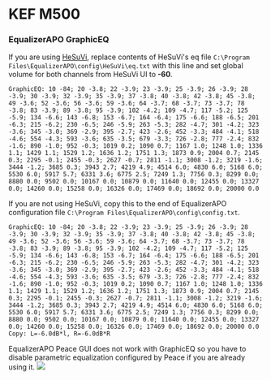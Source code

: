 # KEF M500
### EqualizerAPO GraphicEQ
If you are using [HeSuVi](https://sourceforge.net/projects/hesuvi/), replace contents of HeSuVi's eq file `C:\Program Files\EqualizerAPO\config\HeSuVi\eq.txt` with this line and set global volume for both channels from HeSuVi UI to **-60**.
```
GraphicEQ: 10 -84; 20 -3.8; 22 -3.9; 23 -3.9; 25 -3.9; 26 -3.9; 28 -3.9; 30 -3.9; 32 -3.9; 35 -3.9; 37 -3.8; 40 -3.8; 42 -3.8; 45 -3.8; 49 -3.6; 52 -3.6; 56 -3.6; 59 -3.6; 64 -3.7; 68 -3.7; 73 -3.7; 78 -3.8; 83 -3.9; 89 -3.8; 95 -3.9; 102 -4.2; 109 -4.7; 117 -5.2; 125 -5.9; 134 -6.6; 143 -6.8; 153 -6.7; 164 -6.4; 175 -6.6; 188 -6.5; 201 -6.3; 215 -6.2; 230 -6.5; 246 -5.9; 263 -5.3; 282 -4.7; 301 -4.2; 323 -3.6; 345 -3.0; 369 -2.9; 395 -2.7; 423 -2.6; 452 -3.3; 484 -4.1; 518 -4.6; 554 -4.3; 593 -3.6; 635 -3.5; 679 -3.3; 726 -2.8; 777 -2.4; 832 -1.6; 890 -1.0; 952 -0.3; 1019 0.2; 1090 0.7; 1167 1.0; 1248 1.0; 1336 1.1; 1429 1.1; 1529 1.2; 1636 1.2; 1751 1.3; 1873 0.9; 2004 0.7; 2145 0.3; 2295 -0.1; 2455 -0.3; 2627 -0.7; 2811 -1.1; 3008 -1.2; 3219 -1.6; 3444 -1.2; 3685 0.3; 3943 2.7; 4219 4.9; 4514 6.0; 4830 6.0; 5168 6.0; 5530 6.0; 5917 5.7; 6331 3.6; 6775 2.5; 7249 1.3; 7756 0.3; 8299 0.0; 8880 0.0; 9502 0.0; 10167 0.0; 10879 0.0; 11640 0.0; 12455 0.0; 13327 0.0; 14260 0.0; 15258 0.0; 16326 0.0; 17469 0.0; 18692 0.0; 20000 0.0
```
If you are not using HeSuVi, copy this to the end of EqualizerAPO configuration file `C:\Program Files\EqualizerAPO\config\config.txt`.
```
GraphicEQ: 10 -84; 20 -3.8; 22 -3.9; 23 -3.9; 25 -3.9; 26 -3.9; 28 -3.9; 30 -3.9; 32 -3.9; 35 -3.9; 37 -3.8; 40 -3.8; 42 -3.8; 45 -3.8; 49 -3.6; 52 -3.6; 56 -3.6; 59 -3.6; 64 -3.7; 68 -3.7; 73 -3.7; 78 -3.8; 83 -3.9; 89 -3.8; 95 -3.9; 102 -4.2; 109 -4.7; 117 -5.2; 125 -5.9; 134 -6.6; 143 -6.8; 153 -6.7; 164 -6.4; 175 -6.6; 188 -6.5; 201 -6.3; 215 -6.2; 230 -6.5; 246 -5.9; 263 -5.3; 282 -4.7; 301 -4.2; 323 -3.6; 345 -3.0; 369 -2.9; 395 -2.7; 423 -2.6; 452 -3.3; 484 -4.1; 518 -4.6; 554 -4.3; 593 -3.6; 635 -3.5; 679 -3.3; 726 -2.8; 777 -2.4; 832 -1.6; 890 -1.0; 952 -0.3; 1019 0.2; 1090 0.7; 1167 1.0; 1248 1.0; 1336 1.1; 1429 1.1; 1529 1.2; 1636 1.2; 1751 1.3; 1873 0.9; 2004 0.7; 2145 0.3; 2295 -0.1; 2455 -0.3; 2627 -0.7; 2811 -1.1; 3008 -1.2; 3219 -1.6; 3444 -1.2; 3685 0.3; 3943 2.7; 4219 4.9; 4514 6.0; 4830 6.0; 5168 6.0; 5530 6.0; 5917 5.7; 6331 3.6; 6775 2.5; 7249 1.3; 7756 0.3; 8299 0.0; 8880 0.0; 9502 0.0; 10167 0.0; 10879 0.0; 11640 0.0; 12455 0.0; 13327 0.0; 14260 0.0; 15258 0.0; 16326 0.0; 17469 0.0; 18692 0.0; 20000 0.0
Copy: L=-6.0dB*l, R=-6.0dB*R
```
EqualizerAPO Peace GUI does not work with GraphicEQ so you have to disable parametric equalization configured by Peace if you are already using it.
![](https://raw.githubusercontent.com/jaakkopasanen/AutoEq/master/results/Innerfidelity%202017/innerfidelity/onear/KEF%20M500/KEF%20M500.png)
